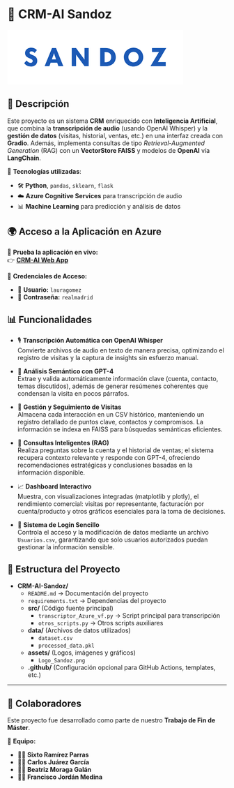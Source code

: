 # 🏥 CRM-AI Sandoz

![Logo del Proyecto](assets/Logo_Sandoz.png)

## 🚀 Descripción
Este proyecto es un sistema **CRM** enriquecido con **Inteligencia Artificial**, que combina la **transcripción de audio** (usando OpenAI Whisper) y la **gestión de datos** (visitas, historial, ventas, etc.) en una interfaz creada con **Gradio**. Además, implementa consultas de tipo _Retrieval-Augmented Generation_ (RAG) con un **VectorStore FAISS** y modelos de **OpenAI** vía **LangChain**.


🔹 **Tecnologías utilizadas**:
- 🛠️ **Python**, `pandas`, `sklearn`, `flask`
- ☁️ **Azure Cognitive Services** para transcripción de audio
- 📊 **Machine Learning** para predicción y análisis de datos

## 🌍 Acceso a la Aplicación en Azure  

🚀 **Prueba la aplicación en vivo:**  
👉 [**CRM-AI Web App**](https://crmai-gqfacqdnf7hmdtav.westeurope-01.azurewebsites.net/)  

🔐 **Credenciales de Acceso:**  
- 👤 **Usuario:** `lauragomez`  
- 🔑 **Contraseña:** `realmadrid` 


## 📊 Funcionalidades

- 🎙️ **Transcripción Automática con OpenAI Whisper**  
  Convierte archivos de audio en texto de manera precisa, optimizando el registro de visitas y la captura de insights sin esfuerzo manual.

- 🧠 **Análisis Semántico con GPT-4**  
  Extrae y valida automáticamente información clave (cuenta, contacto, temas discutidos), además de generar resúmenes coherentes que condensan la visita en pocos párrafos.

- 📂 **Gestión y Seguimiento de Visitas**  
  Almacena cada interacción en un CSV histórico, manteniendo un registro detallado de puntos clave, contactos y compromisos. La información se indexa en FAISS para búsquedas semánticas eficientes.

- 🤝 **Consultas Inteligentes (RAG)**  
  Realiza preguntas sobre la cuenta y el historial de ventas; el sistema recupera contexto relevante y responde con GPT-4, ofreciendo recomendaciones estratégicas y conclusiones basadas en la información disponible.

- 📈 **Dashboard Interactivo**  
  Muestra, con visualizaciones integradas (matplotlib y plotly), el rendimiento comercial: visitas por representante, facturación por cuenta/producto y otros gráficos esenciales para la toma de decisiones.

- 🔐 **Sistema de Login Sencillo**  
  Controla el acceso y la modificación de datos mediante un archivo `Usuarios.csv`, garantizando que solo usuarios autorizados puedan gestionar la información sensible.


## 📂 Estructura del Proyecto


- **CRM-AI-Sandoz/**
  - `README.md` → Documentación del proyecto
  - `requirements.txt` → Dependencias del proyecto
  - **src/** (Código fuente principal)
    - `transcriptor_Azure_vf.py` → Script principal para transcripción
    - `otros_scripts.py` → Otros scripts auxiliares
  - **data/** (Archivos de datos utilizados)
    - `dataset.csv`
    - `processed_data.pkl`
  - **assets/** (Logos, imágenes y gráficos)
    - `Logo_Sandoz.png`
  - **.github/** (Configuración opcional para GitHub Actions, templates, etc.)

---

## 👥 Colaboradores  

Este proyecto fue desarrollado como parte de nuestro **Trabajo de Fin de Máster**.  

🔹 **Equipo:**  
- 🧑‍💻 **Sixto Ramírez Parras**  
- 🧑‍💻 **Carlos Juárez García**  
- 👩‍💻 **Beatriz Moraga Galán**  
- 🧑‍💻 **Francisco Jordán Medina** 


